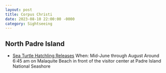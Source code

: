 ```yaml
---
layout: post
title: Corpus Christi
date: 2023-08-10 22:00:00 -0000
category: Sightseeing
---
```


## North Padre Island

- [Sea Turtle Hatchling Releases](https://www.nps.gov/pais/learn/nature/hatchlingreleases.htm)
When: Mid-June through August
Around 6:45 am on Malaquite Beach in front of the visitor center at Padre Island National Seashore
